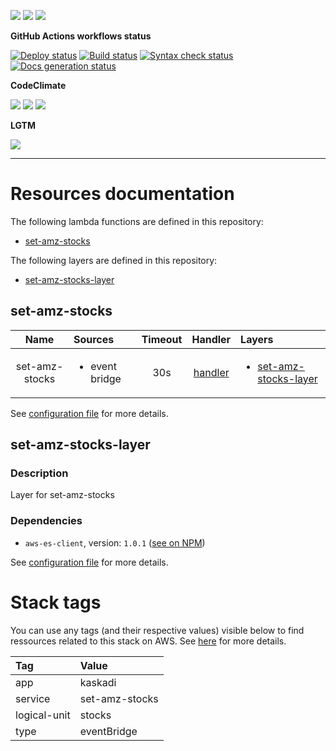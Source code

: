 ![](https://img.shields.io/github/package-json/v/kaskadi/set-amz-stocks)
![](https://img.shields.io/badge/code--style-standard-blue)
![](https://img.shields.io/github/license/kaskadi/set-amz-stocks?color=blue)

**GitHub Actions workflows status**

[![Deploy status](https://img.shields.io/github/workflow/status/kaskadi/set-amz-stocks/deploy?label=deployed&logo=Amazon%20AWS)](https://github.com/kaskadi/set-amz-stocks/actions?query=workflow%3Adeploy)
[![Build status](https://img.shields.io/github/workflow/status/kaskadi/set-amz-stocks/build?label=build&logo=mocha)](https://github.com/kaskadi/set-amz-stocks/actions?query=workflow%3Abuild)
[![Syntax check status](https://img.shields.io/github/workflow/status/kaskadi/set-amz-stocks/syntax-check?label=syntax-check&logo=serverless)](https://github.com/kaskadi/set-amz-stocks/actions?query=workflow%3Asyntax-check)
[![Docs generation status](https://img.shields.io/github/workflow/status/kaskadi/set-amz-stocks/generate-docs?label=docs&logo=read-the-docs)](https://github.com/kaskadi/set-amz-stocks/actions?query=workflow%3Agenerate-docs)

**CodeClimate**

[![](https://img.shields.io/codeclimate/maintainability/kaskadi/set-amz-stocks?label=maintainability&logo=Code%20Climate)](https://codeclimate.com/github/kaskadi/set-amz-stocks)
[![](https://img.shields.io/codeclimate/tech-debt/kaskadi/set-amz-stocks?label=technical%20debt&logo=Code%20Climate)](https://codeclimate.com/github/kaskadi/set-amz-stocks)
[![](https://img.shields.io/codeclimate/coverage/kaskadi/set-amz-stocks?label=test%20coverage&logo=Code%20Climate)](https://codeclimate.com/github/kaskadi/set-amz-stocks)

**LGTM**

[![](https://img.shields.io/lgtm/grade/javascript/github/kaskadi/set-amz-stocks?label=code%20quality&logo=LGTM)](https://lgtm.com/projects/g/kaskadi/set-amz-stocks/?mode=list&logo=LGTM)

<!-- You can add badges inside of this section if you'd like -->

****

<!-- automatically generated documentation will be placed in here -->
# Resources documentation

The following lambda functions are defined in this repository:
- [set-amz-stocks](#set-amz-stocks)

The following layers are defined in this repository:
- [set-amz-stocks-layer](#set-amz-stocks-layer)

## set-amz-stocks <a name="set-amz-stocks"></a>

|      Name      | Sources                        | Timeout |             Handler            | Layers                                                          |
| :------------: | :----------------------------- | :-----: | :----------------------------: | :-------------------------------------------------------------- |
| set-amz-stocks | <ul><li>event bridge</li></ul> |   30s   | [handler](./set-amz-stocks.js) | <ul><li>[set-amz-stocks-layer](#set-amz-stocks-layer)</li></ul> |

See [configuration file](./serverless.yml) for more details.

## set-amz-stocks-layer <a name="set-amz-stocks-layer"></a>

### Description

Layer for set-amz-stocks

### Dependencies

- `aws-es-client`, version: `1.0.1` ([see on NPM](https://www.npmjs.com/package/aws-es-client))

See [configuration file](./serverless.yml) for more details.

# Stack tags

You can use any tags (and their respective values) visible below to find ressources related to this stack on AWS. See [here](https://docs.amazonaws.cn/en_us/AWSCloudFormation/latest/UserGuide/aws-properties-resource-tags.html) for more details.

| Tag          | Value          |
| :----------- | :------------- |
| app          | kaskadi        |
| service      | set-amz-stocks |
| logical-unit | stocks         |
| type         | eventBridge    |
<!-- automatically generated documentation will be placed in here -->

<!-- You can customize this template as you'd like! -->

